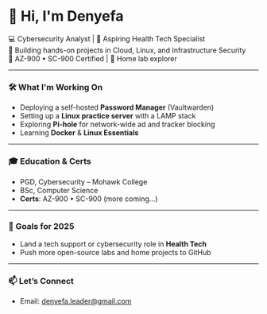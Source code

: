 # 👋 Hi, I'm Denyefa

💻 Cybersecurity Analyst | 🏥 Aspiring Health Tech Specialist  
🚀 Building hands-on projects in Cloud, Linux, and Infrastructure Security  
🎯 AZ-900 • SC-900 Certified | 🧪 Home lab explorer

---

### 🛠️ What I'm Working On
- Deploying a self-hosted **Password Manager** (Vaultwarden)
- Setting up a **Linux practice server** with a LAMP stack
- Exploring **Pi-hole** for network-wide ad and tracker blocking
- Learning **Docker** & **Linux Essentials**

---

### 🎓 Education & Certs
- PGD, Cybersecurity – Mohawk College  
- BSc, Computer Science  
- **Certs**: AZ-900 • SC-900 (more coming...)

---

### 📌 Goals for 2025 
- Land a tech support or cybersecurity role in **Health Tech**  
- Push more open-source labs and home projects to GitHub

---

### 📫 Let’s Connect
- Email: denyefa.leader@gmail.com
